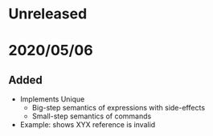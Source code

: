 # Unreleased

# 2020/05/06
## Added

- Implements Unique
  - Big-step semantics of expressions with side-effects
  - Small-step semantics of commands
- Example: shows XYX reference is invalid
